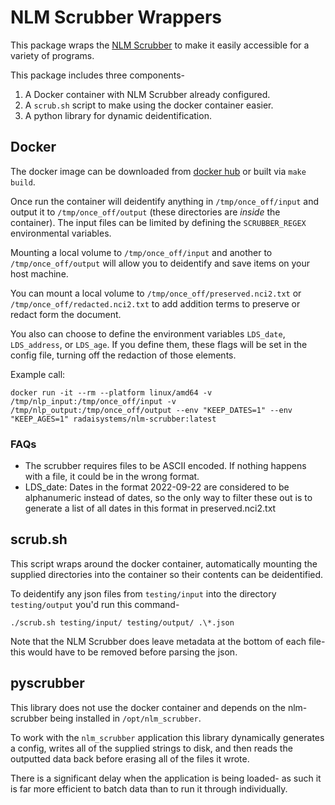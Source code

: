 # NLM Scrubber Wrappers

This package wraps the [NLM Scrubber](https://scrubber.nlm.nih.gov/) to make it easily accessible for a variety of programs.

This package includes three components-

1. A Docker container with NLM Scrubber already configured.
2. A `scrub.sh` script to make using the docker container easier.
3. A python library for dynamic deidentification.


## Docker

The docker image can be downloaded from [docker hub](https://hub.docker.com/r/radaisystems/nlm-scrubber) or built via `make build`.

Once run the container will deidentify anything in `/tmp/once_off/input` and output it to `/tmp/once_off/output` (these directories are *inside* the container). The input files can be limited by defining the `SCRUBBER_REGEX` environmental variables.

Mounting a local volume to `/tmp/once_off/input` and another to `/tmp/once_off/output` will allow you to deidentify and save items on your host machine.

You can mount a local volume to `/tmp/once_off/preserved.nci2.txt` or `/tmp/once_off/redacted.nci2.txt` to add addition terms to preserve or redact form the document.

You also can choose to define the environment variables `LDS_date`, `LDS_address`, or `LDS_age`. If you define them, these flags will be set in the config file, turning off the redaction of those elements.

Example call:

    docker run -it --rm --platform linux/amd64 -v  /tmp/nlp_input:/tmp/once_off/input -v /tmp/nlp_output:/tmp/once_off/output --env "KEEP_DATES=1" --env "KEEP_AGES=1" radaisystems/nlm-scrubber:latest

### FAQs
* The scrubber requires files to be ASCII encoded.  If nothing happens with a file, it could be in the wrong format.
* LDS_date: Dates in the format 2022-09-22 are considered to be alphanumeric instead of dates, so the only way to filter these out is to generate a list of all dates in this format in preserved.nci2.txt

## scrub.sh

This script wraps around the docker container, automatically mounting the supplied directories into the container so their contents can be deidentified.

To deidentify any json files from `testing/input` into the directory `testing/output` you'd run this command-

```
./scrub.sh testing/input/ testing/output/ .\*.json
```

Note that the NLM Scrubber does leave metadata at the bottom of each file- this would have to be removed before parsing the json.


## pyscrubber

This library does not use the docker container and depends on the nlm-scrubber being installed in `/opt/nlm_scrubber`.

To work with the `nlm_scrubber` application this library dynamically generates a config, writes all of the supplied strings to disk, and then reads the outputted data back before erasing all of the files it wrote.

There is a significant delay when the application is being loaded- as such it is far more efficient to batch data than to run it through individually.
